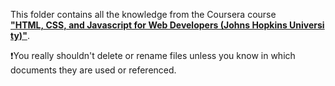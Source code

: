 This folder contains all the knowledge from the Coursera course 
[**"HTML,&nbsp;CSS,&nbsp;and&nbsp;Javascript&nbsp;for&nbsp;Web&nbsp;Developers&nbsp;(Johns&nbsp;Hopkins&nbsp;University)"**][course].

❗You really shouldn't delete or rename files unless you know in which documents they
are used or referenced.


[course]: https://www.coursera.org/learn/html-css-javascript-for-web-developers "Link to the course."